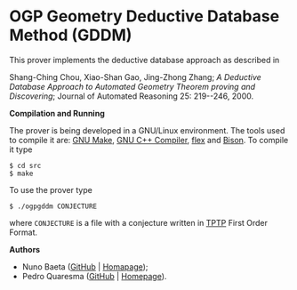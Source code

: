 # OGP Geometry Deductive Database Method (GDDM)

This prover implements the deductive database approach as described in

Shang-Ching Chou, Xiao-Shan Gao, Jing-Zhong Zhang; *A Deductive Database Approach to Automated Geometry Theorem proving and Discovering*; Journal of Automated Reasoning 25: 219--246, 2000.


**Compilation and Running**

The prover is being developed in a GNU/Linux environment.  The tools used to compile it are:
[GNU Make](https://www.gnu.org/software/make/), [GNU C++ Compiler](https://gcc.gnu.org/), [flex](https://github.com/westes/flex) and [Bison](https://www.gnu.org/software/bison/).  To compile it type

    $ cd src
    $ make

To use the prover type

    $ ./ogpgddm CONJECTURE 

where `CONJECTURE` is a file with a conjecture written in [TPTP](https://tptp.org/) First Order Format.

**Authors**

- Nuno Baeta ([GitHub](https://github.com/nmsbaeta) | [Homapage](https://nmsb.codeberg.page/));
- Pedro Quaresma ([GitHub](https://github.com/GeoTiles) | [Homepage](http://www.mat.uc.pt/~pedro/)).
